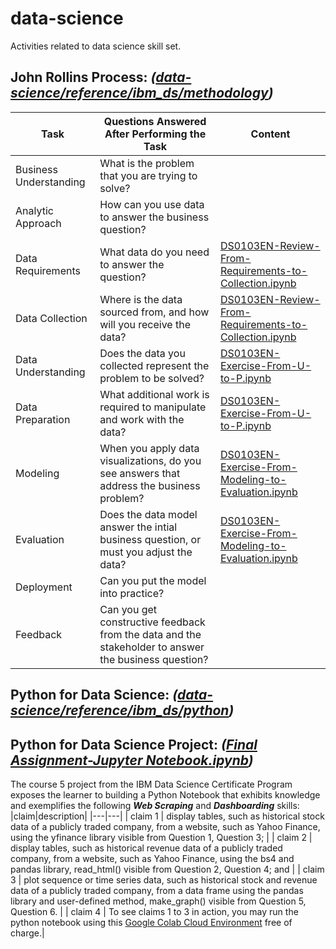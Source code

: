 # data-science
Activities related to data science skill set.

## John Rollins Process: *([data-science/reference/ibm_ds/methodology](https://github.com/solver-Mart1n/data-science/tree/main/reference/ibm_ds/methodology))*
| Task | Questions Answered After Performing the Task | Content |
|---|---|---|
| Business Understanding | What is the problem that you are trying to solve? | |
| Analytic Approach | How can you use data to answer the business question? | |
| Data Requirements | What data do you need to answer the question? | [DS0103EN-Review-From-Requirements-to-Collection.ipynb](https://github.com/solver-Mart1n/data-science/blob/main/reference/ibm_ds/DS0103EN-Review-From-Requirements-to-Collection.ipynb) |
| Data Collection | Where is the data sourced from, and how will you receive the data? | [DS0103EN-Review-From-Requirements-to-Collection.ipynb](https://github.com/solver-Mart1n/data-science/blob/main/reference/ibm_ds/DS0103EN-Review-From-Requirements-to-Collection.ipynb) |
| Data Understanding | Does the data you collected represent the problem to be solved? | [DS0103EN-Exercise-From-U-to-P.ipynb](https://github.com/solver-Mart1n/data-science/blob/main/reference/ibm_ds/DS0103EN-Exercise-From-U-to-P.ipynb) |
| Data Preparation | What additional work is required to manipulate and work with the data? | [DS0103EN-Exercise-From-U-to-P.ipynb](https://github.com/solver-Mart1n/data-science/blob/main/reference/ibm_ds/DS0103EN-Exercise-From-U-to-P.ipynb) |
| Modeling | When you apply data visualizations, do you see answers that address the business problem? | [DS0103EN-Exercise-From-Modeling-to-Evaluation.ipynb](https://github.com/solver-Mart1n/data-science/blob/main/reference/ibm_ds/DS0103EN-Exercise-From-Modeling-to-Evaluation.ipynb) |
| Evaluation | Does the data model answer the intial business question, or must you adjust the data? | [DS0103EN-Exercise-From-Modeling-to-Evaluation.ipynb](https://github.com/solver-Mart1n/data-science/blob/main/reference/ibm_ds/DS0103EN-Exercise-From-Modeling-to-Evaluation.ipynb) |
| Deployment | Can you put the model into practice? | |
| Feedback | Can you get constructive feedback from the data and the stakeholder to answer the business question? | |

## Python for Data Science: *([data-science/reference/ibm_ds/python](https://github.com/solver-Mart1n/data-science/tree/main/reference/ibm_ds/language/python))*

## Python for Data Science Project: *([Final Assignment-Jupyter Notebook.ipynb](https://github.com/solver-Mart1n/data-science/blob/main/reference/ibm_ds/language/python/final_project/answers/Final%20Assignment%20-%20Jupyter%20Notebook.ipynb))*
The course 5 project from the IBM Data Science Certificate Program exposes the learner to building a  Python Notebook that exhibits knowledge and exemplifies the following ***Web Scraping*** and ***Dashboarding*** skills:	
|claim|description|
|---|---|
| claim 1	| display tables, such as historical stock data of a publicly traded company, from a website, such as Yahoo Finance, using the yfinance library visible from Question 1, Question 3; |
| claim 2	| display tables, such as historical revenue data of a publicly traded company, from a website, such as Yahoo Finance, using the bs4 and pandas library, read_html() visible from Question 2, Question 4; and |
| claim 3	| plot sequence or time series data, such as historical stock and revenue data of a publicly traded company, from a data frame using the pandas library and user-defined method, make_graph() visible from Question 5, Question 6. |
| claim 4 |  To see claims 1 to 3 in action, you may run the python notebook using this [Google Colab Cloud Environment](https://colab.research.google.com/github/solver-Mart1n/data-science/blob/solver-Mart1n-c05w1p2-FinalProject/reference/ibm_ds/language/python/final_project/answers/Final%20Assignment%20-%20Jupyter%20Notebook.ipynb) free of charge.|
